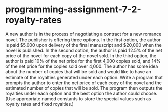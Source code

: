 # programming-assignment-7-2-royalty-rates

A new author is in the process of negotiating a contract for a new romance novel. The publisher is offering three options. In the first option, the author is paid $5,000 upon delivery of the final manuscript and $20,000 when the novel is published. In the second option, the author is paid 12.5% of the net price of the novel for each copy of the novel sold. In the third option, the author is paid 10% of the net price for the first 4,000 copies sold, and 14% of the net price for the copies sold over 4,000. The author has some idea about the number of copies that will be sold and would like to have an estimate of the royalties generated under each option. Write a program that prompts the author to enter the net price of each copy of the novel and the estimated number of copies that will be sold. The program then outputs the royalties under each option and the best option the author could choose. (Use appropriate named constants to store the special values such as royalty rates and fixed royalties.)